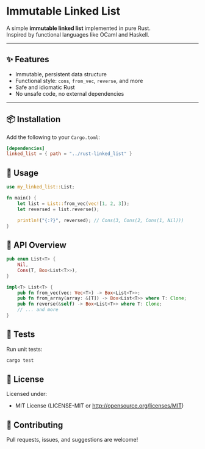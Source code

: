 # Immutable Linked List

A simple **immutable linked list** implemented in pure Rust.  
Inspired by functional languages like OCaml and Haskell.

---

## ✨ Features

- Immutable, persistent data structure
- Functional style: `cons`, `from_vec`, `reverse`, and more
- Safe and idiomatic Rust
- No unsafe code, no external dependencies

---

## 📦 Installation

Add the following to your `Cargo.toml`:

```toml
[dependencies]
linked_list = { path = "../rust-linked_list" }
```

## 🔧 Usage
```rust
use my_linked_list::List;

fn main() {
    let list = List::from_vec(vec![1, 2, 3]);
    let reversed = list.reverse();

    println!("{:?}", reversed); // Cons(3, Cons(2, Cons(1, Nil)))
}
```

## 📘 API Overview

```rust
pub enum List<T> {
    Nil,
    Cons(T, Box<List<T>>),
}

impl<T> List<T> {
    pub fn from_vec(vec: Vec<T>) -> Box<List<T>>;
    pub fn from_array(array: &[T]) -> Box<List<T>> where T: Clone;
    pub fn reverse(&self) -> Box<List<T>> where T: Clone;
    // ... and more
}
```

## 🧪 Tests

Run unit tests:
```rust
cargo test
```

## 📄 License

Licensed under:

* MIT License (LICENSE-MIT or http://opensource.org/licenses/MIT)

## 🤝 Contributing

Pull requests, issues, and suggestions are welcome!